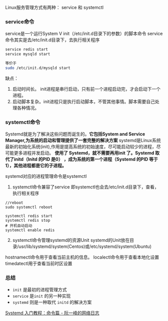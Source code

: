 Linux服务管理方式有两种： service 和 systemctl
### service命令
service是一个运行System V init（/etc/init.d目录下的参数）的脚本命令
service命令其实是去/etc/init.d目录下，去执行相关程序
```bash
service redis start 
service mysqld start

等价于
sudo /etc/init.d/mysqld start
```
缺点：
1. 启动时间长。 init进程是串行启动，只有前一个进程启动完，才会启动下一个进程。
2. 启动脚本复杂。init进程只是执行启动脚本，不管其他事情。脚本需要自己处理各种情况。

### systemctl命令
Systemd就是为了解决这些问题而诞生的。**它包括System and Service Manager,为系统的启动和管理提供了一套完整的解决方案**
systemd是Linux系统最新的初始化系统(init),作用是提高系统的初始速度，尽可能启动较少的进程，尽可能更多进程并发启动。
**使用了 Systemd，就不需要再用init 了。Systemd 取代了initd（Initd 的PID 是0） ，成为系统的第一个进程（Systemd 的PID 等于 1），其他进程都是它的子进程。**

systemd对应的进程管理命令是systemctl
1) systemctl命令兼容了service
即systemctl也会去/etc/init.d目录下，查看，执行相关程序
```
//reboot
sudo systemctl reboot

systemctl redis start
systemctl redis stop
# 开机自动启动
systemctl enable redis
```
2) systemctl命令管理systemd的资源Unit
systemd的Unit放在目录/usr/lib/systemd/system(Centos)或/etc/systemd/system(Ubuntu)

hostnamectl命令用于查看当前主机的信息。
localectl命令用于查看本地化设置
timedatectl用于查看当前时区设置


### 总结
-   `init` 是最初的进程管理方式
-   `service` 是`init` 的另一种实现
-   `systemd` 则是一种取代 `initd` 的解决方案


[Systemd 入门教程：命令篇 - 阮一峰的网络日志](http://www.ruanyifeng.com/blog/2016/03/systemd-tutorial-commands.html)